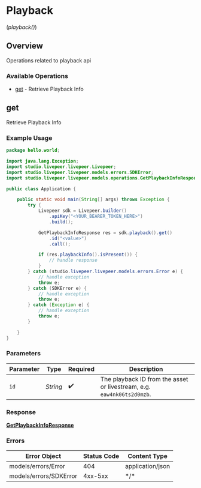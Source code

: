 # Playback
(*playback()*)

## Overview

Operations related to playback api

### Available Operations

* [get](#get) - Retrieve Playback Info

## get

Retrieve Playback Info

### Example Usage

```java
package hello.world;

import java.lang.Exception;
import studio.livepeer.livepeer.Livepeer;
import studio.livepeer.livepeer.models.errors.SDKError;
import studio.livepeer.livepeer.models.operations.GetPlaybackInfoResponse;

public class Application {

    public static void main(String[] args) throws Exception {
        try {
            Livepeer sdk = Livepeer.builder()
                .apiKey("<YOUR_BEARER_TOKEN_HERE>")
                .build();

            GetPlaybackInfoResponse res = sdk.playback().get()
                .id("<value>")
                .call();

            if (res.playbackInfo().isPresent()) {
                // handle response
            }
        } catch (studio.livepeer.livepeer.models.errors.Error e) {
            // handle exception
            throw e;
        } catch (SDKError e) {
            // handle exception
            throw e;
        } catch (Exception e) {
            // handle exception
            throw e;
        }

    }
}
```



### Parameters

| Parameter                                                              | Type                                                                   | Required                                                               | Description                                                            |
| ---------------------------------------------------------------------- | ---------------------------------------------------------------------- | ---------------------------------------------------------------------- | ---------------------------------------------------------------------- |
| `id`                                                                   | *String*                                                               | :heavy_check_mark:                                                     | The playback ID from the asset or livestream, e.g. `eaw4nk06ts2d0mzb`. |


### Response

**[GetPlaybackInfoResponse](../../models/operations/GetPlaybackInfoResponse.md)**
### Errors

| Error Object           | Status Code            | Content Type           |
| ---------------------- | ---------------------- | ---------------------- |
| models/errors/Error    | 404                    | application/json       |
| models/errors/SDKError | 4xx-5xx                | \*\/*                  |
